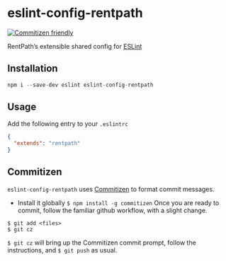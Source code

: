# eslint-config-rentpath
[![Commitizen friendly](https://img.shields.io/badge/commitizen-friendly-brightgreen.svg)](http://commitizen.github.io/cz-cli/)

RentPath’s extensible shared config for [ESLint](http://eslint.org/)

## Installation
```javascript
npm i --save-dev eslint eslint-config-rentpath
```

## Usage
Add the following entry to your `.eslintrc`
```json
{
  "extends": "rentpath"
}
```

## Commitizen
  `eslint-config-rentpath` uses [Commitizen](https://commitizen.github.io/cz-cli/) to format commit messages.
  * Install it globally `$ npm install -g commitizen`
 Once you are ready to commit, follow the familiar github workflow, with a slight change.

 ```
 $ git add <files>
 $ git cz
 ```

 `$ git cz` will bring up the Commitizen commit prompt, follow the instructions, and `$ git push` as usual.
